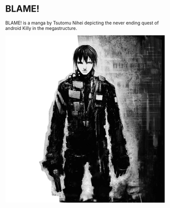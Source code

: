 # BLAME!

BLAME! is a manga by Tsutomu Nihei depicting the never ending quest of android Killy in the megastructure.

![BLAME!](media/blame.jpg)